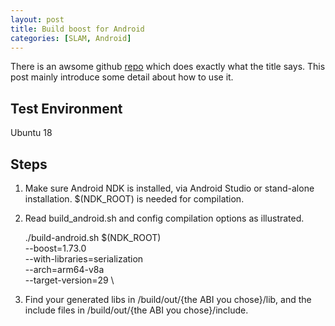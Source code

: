 ```yaml
---
layout: post
title: Build boost for Android
categories: [SLAM, Android]
---
```


There is an awsome github [repo](https://github.com/moritz-wundke/Boost-for-Android) which does exactly what the title says. This post mainly introduce some detail about how to use it.

## Test Environment

Ubuntu 18

## Steps

1. Make sure Android NDK is installed, via Android Studio or stand-alone installation. $(NDK_ROOT) is needed for compilation.

2. Read build_android.sh and config compilation options as illustrated. 

	./build-android.sh $(NDK_ROOT) \
	--boost=1.73.0 \
	--with-libraries=serialization \
	--arch=arm64-v8a \
	--target-version=29 \

3. Find your generated libs in /build/out/{the ABI you chose}/lib, and the include files in /build/out/{the ABI you chose}/include. 